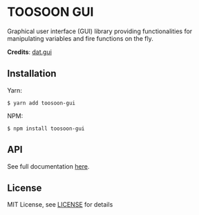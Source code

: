 # TOOSOON GUI

Graphical user interface (GUI) library providing functionalities for manipulating variables and fire functions on the fly.

**Credits**: [dat.gui](https://github.com/dataarts/dat.gui)

## Installation

Yarn:

```properties
$ yarn add toosoon-gui
```

NPM:

```properties
$ npm install toosoon-gui
```

## API

See full documentation [here](./docs/API.md).

## License

MIT License, see [LICENSE](https://github.com/toosoon-dev/toosoon-gui/tree/master/LICENSE) for details
